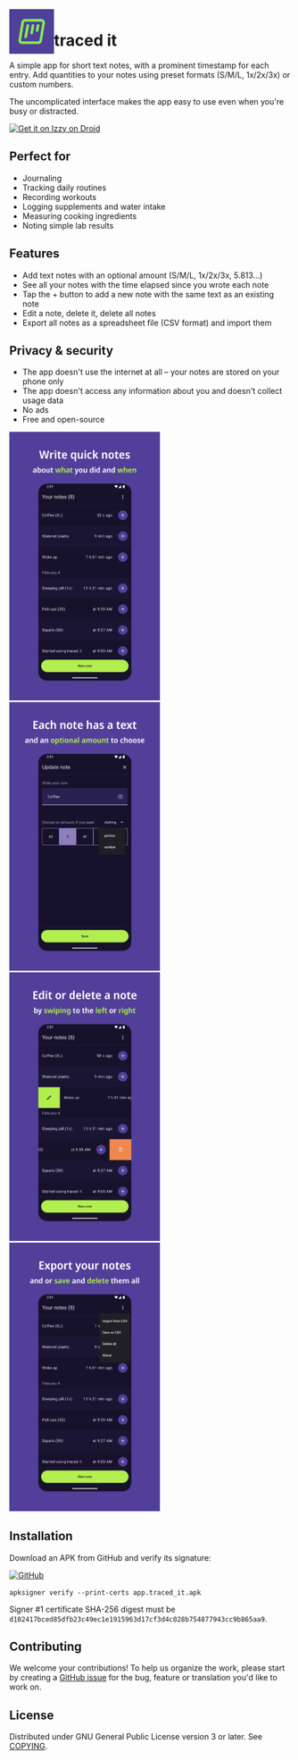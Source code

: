 <img src="./fastlane/metadata/android/en-US/images/icon.png" alt="traced it icon" width="80" height="80" align="left">

# traced it

A simple app for short text notes, with a prominent timestamp for each entry.
Add quantities to your notes using preset formats (S/M/L, 1x/2x/3x) or custom
numbers.

The uncomplicated interface makes the app easy to use even when you're busy or
distracted.

[<img src="https://gitlab.com/IzzyOnDroid/repo/-/raw/master/assets/IzzyOnDroid.png"
alt="Get it on Izzy on Droid"
height="80">](https://apt.izzysoft.de/packages/app.traced_it)

## Perfect for

- Journaling
- Tracking daily routines
- Recording workouts
- Logging supplements and water intake
- Measuring cooking ingredients
- Noting simple lab results

## Features

- Add text notes with an optional amount (S/M/L, 1x/2x/3x, 5.813…)
- See all your notes with the time elapsed since you wrote each note
- Tap the + button to add a new note with the same text as an existing note
- Edit a note, delete it, delete all notes
- Export all notes as a spreadsheet file (CSV format) and import them

## Privacy & security

- The app doesn't use the internet at all – your notes are stored on your phone
  only
- The app doesn't access any information about you and doesn't collect usage
  data
- No ads
- Free and open-source

[<img src="./fastlane/metadata/android/en-US/images/phoneScreenshots/1.png"
alt="Screenshot of a list of notes"
width="270">](./fastlane/metadata/android/en-US/images/phoneScreenshots/1.png)
[<img src="./fastlane/metadata/android/en-US/images/phoneScreenshots/2.png"
alt="Screenshot of the interface to add new note"
width="270">](./fastlane/metadata/android/en-US/images/phoneScreenshots/2.png)
[<img src="./fastlane/metadata/android/en-US/images/phoneScreenshots/3.png"
alt="Screenshot of the interface to edit or delete a note"
width="270">](./fastlane/metadata/android/en-US/images/phoneScreenshots/3.png)
[<img src="./fastlane/metadata/android/en-US/images/phoneScreenshots/4.png"
alt="Screenshot of the interface to export notes"
width="270">](./fastlane/metadata/android/en-US/images/phoneScreenshots/4.png)

## Installation

Download an APK from GitHub and verify its signature:

[![GitHub](https://img.shields.io/github/v/release/traced-it/traced-it-android?logo=github&label=GitHub)](https://github.com/traced-it/traced-it-android/releases/latest/download/app.traced_it.apk)

```shell
apksigner verify --print-certs app.traced_it.apk
```

Signer #1 certificate SHA-256 digest must be
`d102417bced85dfb23c49ec1e1915963d17cf3d4c028b754877943cc9b865aa9`.

## Contributing

We welcome your contributions! To help us organize the work, please start by
creating a [GitHub issue](https://www.github.com/traced-it/traced-it-android)
for the bug, feature or translation you'd like to work on.

## License

Distributed under GNU General Public License version 3 or later. See
[COPYING](./COPYING).
